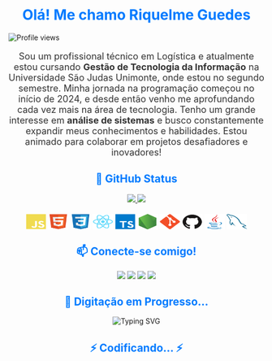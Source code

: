 <!-- Título -->
<h1 align="center" style="color: #007bff;">Olá! Me chamo Riquelme Guedes</h1>

<!-- Contador de visualizações do perfil -->
<p align="left"> <img src="https://komarev.com/ghpvc/?username=Docha9071&color=yellow" alt="Profile views" /> </p>

<!-- Introdução -->
<p align="center" style="font-size: 18px; color: #333;">Sou um profissional técnico em Logística e atualmente estou cursando <strong>Gestão de Tecnologia da Informação</strong> na Universidade São Judas Unimonte, onde estou no segundo semestre. Minha jornada na programação começou no início de 2024, e desde então venho me aprofundando cada vez mais na área de tecnologia. Tenho um grande interesse em <strong>análise de sistemas</strong> e busco constantemente expandir meus conhecimentos e habilidades. Estou animado para colaborar em projetos desafiadores e inovadores!</p>

<!-- GitHub Status -->
<h2 align="center" style="color: #007bff;">🤖 GitHub Status</h2>

<div align="center">
  <a href="https://github.com/Docha9071">
    <img height="180em" src="https://github-readme-stats.vercel.app/api?username=Docha9071&show_icons=true&theme=blue&include_all_commits=true&count_private=true"/>
    <img height="180em" src="https://github-readme-stats.vercel.app/api/top-langs/?username=Docha9071&layout=compact&langs_count=16&theme=blue"/>
  </a>
</div>

<!-- Linguagens -->
<div align="center" style="margin-top: 20px;">
  <img align="center" alt="Rafa-Js" height="30" width="40" src="https://raw.githubusercontent.com/devicons/devicon/master/icons/javascript/javascript-plain.svg">
  <img align="center" alt="Rafa-HTML" height="30" width="40" src="https://raw.githubusercontent.com/devicons/devicon/master/icons/html5/html5-original.svg">
  <img align="center" alt="Rafa-CSS" height="30" width="40" src="https://raw.githubusercontent.com/devicons/devicon/master/icons/css3/css3-original.svg">
  <img align="center" alt="Rafa-React" height="30" width="40" src="https://raw.githubusercontent.com/devicons/devicon/master/icons/react/react-original.svg">
  <img align="center" alt="Rafa-TypeScript" height="30" width="40" src="https://raw.githubusercontent.com/devicons/devicon/master/icons/typescript/typescript-original.svg">
  <img align="center" alt="Rafa-Node" height="30" width="40" src="https://raw.githubusercontent.com/devicons/devicon/master/icons/nodejs/nodejs-original.svg">
  <img align="center" alt="Rafa-Git" height="30" width="40" src="https://raw.githubusercontent.com/devicons/devicon/master/icons/git/git-original.svg">
  <img align="center" alt="Rafa-Github" height="30" width="40" src="https://raw.githubusercontent.com/devicons/devicon/master/icons/github/github-original.svg">
  <img align="center" alt="Rafa-Java" height="30" width="40" src="https://raw.githubusercontent.com/devicons/devicon/master/icons/java/java-original.svg">
  <img align="center" alt="Rafa-SQL" height="30" width="40" src="https://raw.githubusercontent.com/devicons/devicon/master/icons/mysql/mysql-original.svg">
</div>

##

<h2 align="center" style="color: #007bff;">📫 Conecte-se comigo!</h2>
<div align="center"> 
  <a href="https://instagram.com/riquelme.mg" target="_blank"><img src="https://img.shields.io/badge/-Instagram-%23E4405F?style=for-the-badge&logo=instagram&logoColor=white" target="_blank"></a>
  <a href="https://discord.gg/nmrAvch3" target="_blank"><img src="https://img.shields.io/badge/Discord-7289DA?style=for-the-badge&logo=discord&logoColor=white" target="_blank"></a> 
  <a href="mailto:riquelmeguedes55@gmail.com"><img src="https://img.shields.io/badge/-Gmail-%23333?style=for-the-badge&logo=gmail&logoColor=white" target="_blank"></a>
  <a href="https://www.linkedin.com/in/riquelmeguedes/" target="_blank"><img src="https://img.shields.io/badge/-LinkedIn-%230077B5?style=for-the-badge&logo=linkedin&logoColor=white" target="_blank"></a>
</div>

<!-- Animação SVG -->
<h2 align="center" style="color: #007bff;">👾 Digitação em Progresso...</h2>
<div align="center">
  <img src="https://readme-typing-svg.herokuapp.com/?lines=Bem-vindo+ao+meu+GitHub!;Desenvolvendo+soluções+criativas;&font=Fira+Code&center=true&width=500&height=50" alt="Typing SVG"/>
</div>

<!-- Animação de Código - GIF -->
<h2 align="center" style="color: #007bff;">⚡ Codificando... ⚡</h2>
